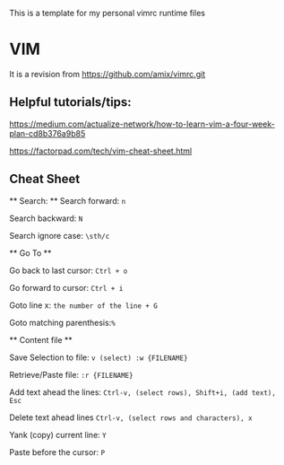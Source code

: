 This is a template for my personal vimrc runtime files

# VIM

It is a revision from https://github.com/amix/vimrc.git

## Helpful tutorials/tips:

https://medium.com/actualize-network/how-to-learn-vim-a-four-week-plan-cd8b376a9b85

https://factorpad.com/tech/vim-cheat-sheet.html

## Cheat Sheet

** Search: **
Search forward:           ```n```

Search backward:          ```N```

Search ignore case:       ```\sth/c```

** Go To **

Go back to last cursor:   ```Ctrl + o```

Go forward to cursor:     ```Ctrl + i```

Goto line x:              ```the number of the line + G```

Goto matching parenthesis:```%```

** Content file **

Save Selection to file:   ```v (select) :w {FILENAME}```

Retrieve/Paste file:      ```:r {FILENAME}```

Add text ahead the lines: ```Ctrl-v, (select rows), Shift+i, (add text), Esc```

Delete text ahead lines   ```Ctrl-v, (select rows and characters), x```

Yank (copy) current line: ```Y```

Paste before the cursor:  ```P``` 

